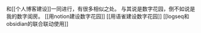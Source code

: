 和[[个人博客建设]]一同进行，有很多相似之处。
与其说是数字花园，倒不如说是我的数字闺房。
[[用notion建设数字花园]]
[[用语雀建设数字花园]]
[[logseq和obsidian的联合联动使用]]
